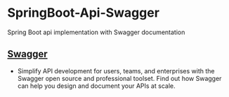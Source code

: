 # SpringBoot-Api-Swagger
Spring Boot api implementation with Swagger documentation

## [Swagger](https://swagger.io/)

- Simplify API development for users, teams, and enterprises with the Swagger open source and professional toolset. Find out how Swagger can help you design and document your APIs at scale.

